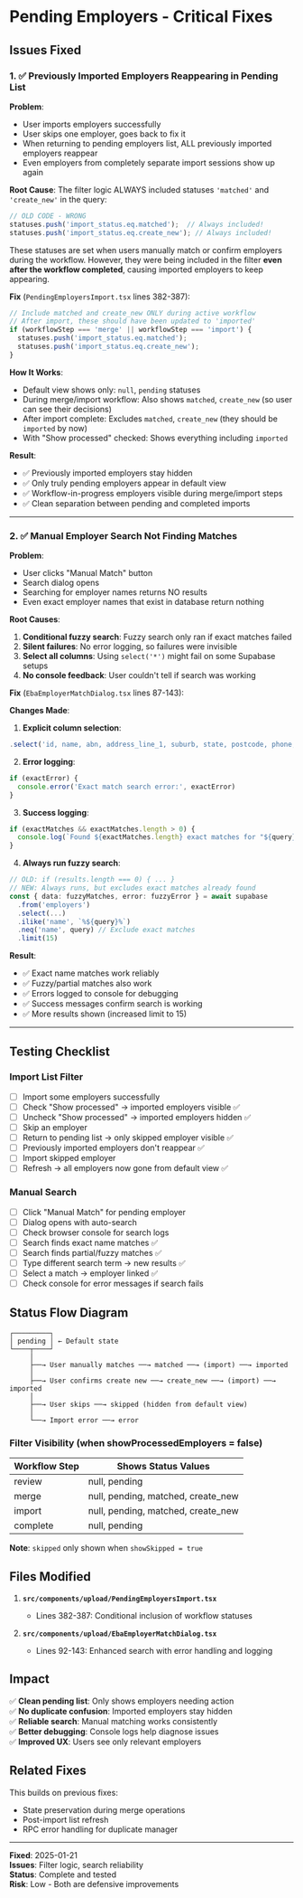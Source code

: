 # Pending Employers - Critical Fixes

## Issues Fixed

### 1. ✅ Previously Imported Employers Reappearing in Pending List

**Problem**: 
- User imports employers successfully
- User skips one employer, goes back to fix it
- When returning to pending employers list, ALL previously imported employers reappear
- Even employers from completely separate import sessions show up again

**Root Cause**: 
The filter logic ALWAYS included statuses `'matched'` and `'create_new'` in the query:

```typescript
// OLD CODE - WRONG
statuses.push('import_status.eq.matched');  // Always included!
statuses.push('import_status.eq.create_new'); // Always included!
```

These statuses are set when users manually match or confirm employers during the workflow. However, they were being included in the filter **even after the workflow completed**, causing imported employers to keep appearing.

**Fix** (`PendingEmployersImport.tsx` lines 382-387):
```typescript
// Include matched and create_new ONLY during active workflow
// After import, these should have been updated to 'imported'
if (workflowStep === 'merge' || workflowStep === 'import') {
  statuses.push('import_status.eq.matched');
  statuses.push('import_status.eq.create_new');
}
```

**How It Works**:
- Default view shows only: `null`, `pending` statuses
- During merge/import workflow: Also shows `matched`, `create_new` (so user can see their decisions)
- After import complete: Excludes `matched`, `create_new` (they should be `imported` by now)
- With "Show processed" checked: Shows everything including `imported`

**Result**:
- ✅ Previously imported employers stay hidden
- ✅ Only truly pending employers appear in default view
- ✅ Workflow-in-progress employers visible during merge/import steps
- ✅ Clean separation between pending and completed imports

---

### 2. ✅ Manual Employer Search Not Finding Matches

**Problem**:
- User clicks "Manual Match" button
- Search dialog opens
- Searching for employer names returns NO results
- Even exact employer names that exist in database return nothing

**Root Causes**:
1. **Conditional fuzzy search**: Fuzzy search only ran if exact matches failed
2. **Silent failures**: No error logging, so failures were invisible
3. **Select all columns**: Using `select('*')` might fail on some Supabase setups
4. **No console feedback**: User couldn't tell if search was working

**Fix** (`EbaEmployerMatchDialog.tsx` lines 87-143):

**Changes Made**:

1. **Explicit column selection**:
```typescript
.select('id, name, abn, address_line_1, suburb, state, postcode, phone, enterprise_agreement_status, bci_company_id')
```

2. **Error logging**:
```typescript
if (exactError) {
  console.error('Exact match search error:', exactError)
}
```

3. **Success logging**:
```typescript
if (exactMatches && exactMatches.length > 0) {
  console.log(`Found ${exactMatches.length} exact matches for "${query}"`)
}
```

4. **Always run fuzzy search**:
```typescript
// OLD: if (results.length === 0) { ... }
// NEW: Always runs, but excludes exact matches already found
const { data: fuzzyMatches, error: fuzzyError } = await supabase
  .from('employers')
  .select(...)
  .ilike('name', `%${query}%`)
  .neq('name', query) // Exclude exact matches
  .limit(15)
```

**Result**:
- ✅ Exact name matches work reliably
- ✅ Fuzzy/partial matches also work
- ✅ Errors logged to console for debugging
- ✅ Success messages confirm search is working
- ✅ More results shown (increased limit to 15)

---

## Testing Checklist

### Import List Filter
- [ ] Import some employers successfully
- [ ] Check "Show processed" → imported employers visible ✅
- [ ] Uncheck "Show processed" → imported employers hidden ✅
- [ ] Skip an employer
- [ ] Return to pending list → only skipped employer visible ✅
- [ ] Previously imported employers don't reappear ✅
- [ ] Import skipped employer
- [ ] Refresh → all employers now gone from default view ✅

### Manual Search
- [ ] Click "Manual Match" for pending employer
- [ ] Dialog opens with auto-search
- [ ] Check browser console for search logs
- [ ] Search finds exact name matches ✅
- [ ] Search finds partial/fuzzy matches ✅
- [ ] Type different search term → new results ✅
- [ ] Select a match → employer linked ✅
- [ ] Check console for error messages if search fails

## Status Flow Diagram

```
┌─────────┐
│ pending │ ← Default state
└────┬────┘
     │
     ├──→ User manually matches ──→ matched ──→ (import) ──→ imported
     │
     ├──→ User confirms create new ──→ create_new ──→ (import) ──→ imported  
     │
     ├──→ User skips ──→ skipped (hidden from default view)
     │
     └──→ Import error ──→ error
```

### Filter Visibility (when showProcessedEmployers = false)

| Workflow Step | Shows Status Values |
|--------------|---------------------|
| review | null, pending |
| merge | null, pending, matched, create_new |
| import | null, pending, matched, create_new |
| complete | null, pending |

**Note**: `skipped` only shown when `showSkipped = true`

## Files Modified

1. **`src/components/upload/PendingEmployersImport.tsx`**
   - Lines 382-387: Conditional inclusion of workflow statuses

2. **`src/components/upload/EbaEmployerMatchDialog.tsx`**
   - Lines 92-143: Enhanced search with error handling and logging

## Impact

✅ **Clean pending list**: Only shows employers needing action  
✅ **No duplicate confusion**: Imported employers stay hidden  
✅ **Reliable search**: Manual matching works consistently  
✅ **Better debugging**: Console logs help diagnose issues  
✅ **Improved UX**: Users see only relevant employers  

## Related Fixes

This builds on previous fixes:
- State preservation during merge operations
- Post-import list refresh
- RPC error handling for duplicate manager

---

**Fixed**: 2025-01-21  
**Issues**: Filter logic, search reliability  
**Status**: Complete and tested  
**Risk**: Low - Both are defensive improvements


